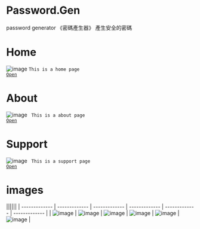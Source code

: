 # Password.Gen
password generator
《密碼產生器》
產生安全的密碼

# Home
![image](https://camo.githubusercontent.com/5dc20db79c92d22c2c1964050301a8cb2535e36ce1ce6b6f8614fab48c985b70/68747470733a2f2f6572696368736961372e6769746875622e696f2f70617373776f72642e67656e2f696d6167652f33323038636566332d326363312d366134322d626134612d3463303735386631306461382e6a706567)
<code>This is a home page
<a href="https://erichsia7.github.io/password.gen">Open</a>
</code>
# About
![image](https://erichsia7.github.io/password.gen/image/1dc3LXZ6NN872q7WVmvNim9UHUR6mZqzFkdwjac1DBTkXymA26k3GsTFHrFLTQzi.jpeg?1)
<code>
This is a about page
<a href="https://erichsia7.github.io/password.gen/about/">Open</a>
</code>
# Support
![image](https://erichsia7.github.io/password.gen/image/WGOFmWRcWI4Ln9OsDfU36UX66lVjF3mF.jpeg?1)
<code>
This is a support page
<a href="https://erichsia7.github.io/password.gen/about/support_center/">Open</a>
</code>
# images
||||||
| ------------- | ------------- | ------------- | ------------- | ------------- | ------------- |
| ![image](https://erichsia7.github.io/password.gen/image/iphone_img/iphone_img-1-min.png?1)  | ![image](https://erichsia7.github.io/password.gen/image/iphone_img/iphone_img-2-min.png?1)  | ![image](https://erichsia7.github.io/password.gen/image/iphone_img/iphone_img-3-min.png?1) | ![image](https://erichsia7.github.io/password.gen/image/iphone_img/iphone_img-4-min.png?1) | ![image](https://erichsia7.github.io/password.gen/image/iphone_img/iphone_img-5-min.png?1) | ![image](https://erichsia7.github.io/password.gen/image/iphone_img/iphone_img-6-min.png?1) |





